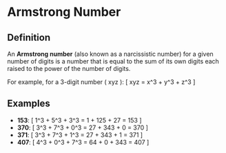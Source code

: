 # Armstrong Number

## Definition
An **Armstrong number** (also known as a narcissistic number) for a given number of digits is a number that is equal to the sum of its own digits each raised to the power of the number of digits. 

For example, for a 3-digit number \( xyz \):
\[ 
xyz = x^3 + y^3 + z^3 
\]

## Examples
- **153**: 
  \[
  1^3 + 5^3 + 3^3 = 1 + 125 + 27 = 153 
  \]
- **370**:
  \[
  3^3 + 7^3 + 0^3 = 27 + 343 + 0 = 370 
  \]
- **371**:
  \[
  3^3 + 7^3 + 1^3 = 27 + 343 + 1 = 371 
  \]
- **407**:
  \[
  4^3 + 0^3 + 7^3 = 64 + 0 + 343 = 407 
  \]

